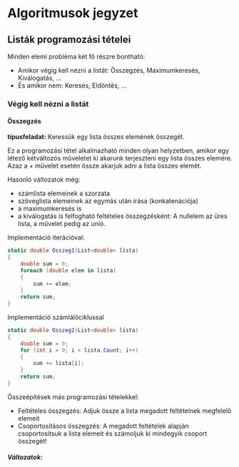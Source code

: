 # Algoritmusok jegyzet

## Listák programozási tételei

Minden elemi probléma két fő részre bontható: 

- Amikor végig kell nézni a listát: Összegzés, Maximumkeresés, Kiválogatás, ...
- És amikor nem: Keresés, Eldöntés, ...

### Végig kell nézni a listát
#### Összegzés

**típusfeladat:** Keressük egy lista összes elemének összegét.

Ez a programozási tétel alkalmazható minden olyan helyzetben, amikor egy létező kétváltozós műveletet ki akarunk terjeszteni egy lista összes elemére. Azaz a + művelet esetén össze akarjuk adni a lista összes elemét.

Hasonló változatok még:
- számlista elemeinek a szorzata
- szöveglista elemeinek az egymás után írása (konkatenációja)
- a maximumkeresés is  
- a kiválogatás is felfogható feltételes összegzésként: A nullelem az üres lista, a művelet pedig az unió.


Implementáció iterációval:
```cs
static double Osszeg1(List<double> lista)
{
    double sum = 0;
    foreach (double elem in lista)
    {
        sum += elem;
    }
    return sum;
}
```

Implementáció számlálóciklussal
```cs
static double Osszeg2(List<double> lista)
{
    double sum = 0;
    for (int i = 0; i < lista.Count; i++)
    {
        sum += lista[i];
    }
    return sum;
}
```

Összeépítések más programozási tételekkel:
- Feltételes összegzés: Adjuk össze a lista megadott feltételnek megfelelő elemeit
- Csoportosításos összegzés: A megadott feltételek alapján csoportosítsuk a lista elemeit és számoljuk ki mindegyik csoport összegét!




##### Változatok: